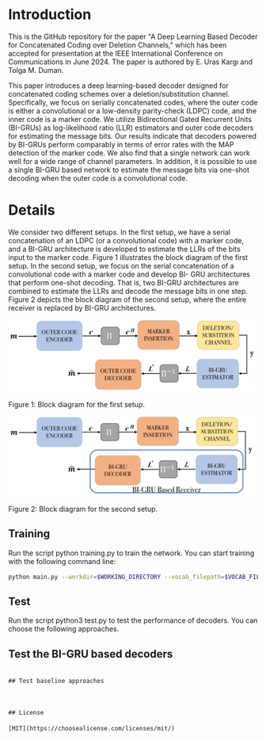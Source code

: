 # Introduction
This is the GitHub repository for the paper "A Deep Learning Based Decoder for Concatenated Coding over Deletion 
Channels," which has been accepted for presentation at the IEEE International Conference on Communications 
in June 2024. The paper is authored by E. Uras Kargı and Tolga M. Duman.

This paper introduces a deep learning-based decoder designed for concatenated coding 
schemes over a deletion/substitution channel. Specifically, we focus on serially
concatenated codes, where the outer code is either a convolutional or a low-density 
parity-check (LDPC) code, and the inner code is a marker code. We utilize Bidirectional 
Gated Recurrent Units (BI-GRUs) as log-likelihood ratio (LLR) estimators and outer code decoders 
for estimating the message bits. Our results indicate that decoders powered by BI-GRUs perform comparably in terms of error rates 
with the MAP detection of the marker code. We also find that a single network can work 
well for a wide range of channel parameters. In addition, it is possible to use a single 
BI-GRU based network to estimate the message bits via one-shot decoding when the outer code is a
convolutional code.

# Details

We consider two different setups. In the first setup, we have
a serial concatenation of an LDPC (or a convolutional code)
with a marker code, and a BI-GRU architecture is developed
to estimate the LLRs of the bits input to the marker code.
Figure 1 illustrates the block diagram of the first setup. In
the second setup, we focus on the serial concatenation of
a convolutional code with a marker code and develop BI-
GRU architectures that perform one-shot decoding. That is,
two BI-GRU architectures are combined to estimate the LLRs
and decode the message bits in one step. Figure 2 depicts the
block diagram of the second setup, where the entire receiver
is replaced by BI-GRU architectures.

<img src="./Images/setup1.jpg" alt="Block diagram for the first setup" width="500">

Figure 1: Block diagram for the first setup.

<img src="./Images/setup2.jpg" alt="Block diagram for the second setup" width="500">

Figure 2: Block diagram for the second setup.

## Training

Run the script python training.py to train the network. You can start training with the following command line:


```bash
python main.py --workdir=$WORKING_DIRECTORY --vocab_filepath=$VOCAB_FILE_PATH --config=$CONFIGURATION_FILE_PATH

```

## Test
Run the script python3 test.py to test the performance of decoders. You can choose the following approaches. 

## Test the BI-GRU based decoders

```

## Test baseline approaches



## License

[MIT](https://choosealicense.com/licenses/mit/)
